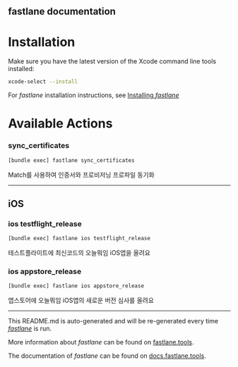 fastlane documentation
----

# Installation

Make sure you have the latest version of the Xcode command line tools installed:

```sh
xcode-select --install
```

For _fastlane_ installation instructions, see [Installing _fastlane_](https://docs.fastlane.tools/#installing-fastlane)

# Available Actions

### sync_certificates

```sh
[bundle exec] fastlane sync_certificates
```

Match를 사용하여 인증서와 프로비저닝 프로파일 동기화

----


## iOS

### ios testflight_release

```sh
[bundle exec] fastlane ios testflight_release
```

테스트플라이트에 최신코드의 오늘뭐임 iOS앱을 올려요

### ios appstore_release

```sh
[bundle exec] fastlane ios appstore_release
```

앱스토어에 오늘뭐임 iOS앱의 새로운 버전 심사를 올려요

----

This README.md is auto-generated and will be re-generated every time [_fastlane_](https://fastlane.tools) is run.

More information about _fastlane_ can be found on [fastlane.tools](https://fastlane.tools).

The documentation of _fastlane_ can be found on [docs.fastlane.tools](https://docs.fastlane.tools).
